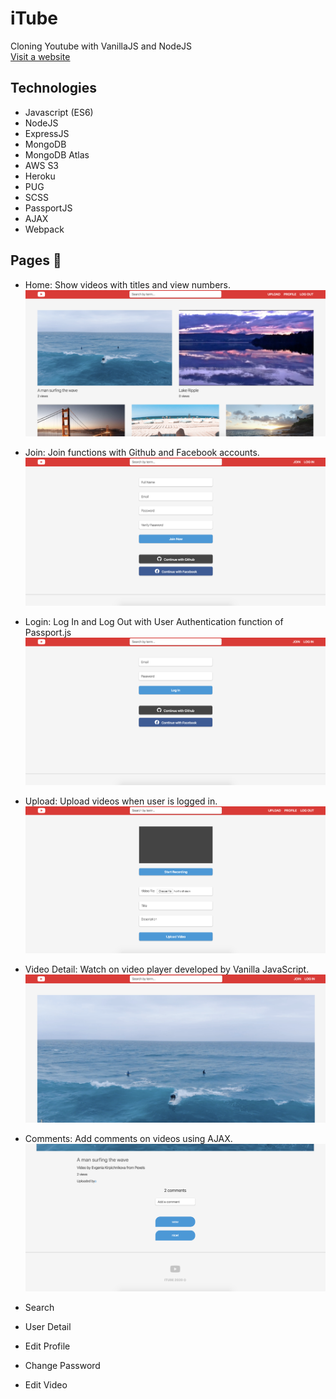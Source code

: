 # iTube

Cloning Youtube with VanillaJS and NodeJS </br>
[Visit a website](https://agile-badlands-95319.herokuapp.com/)

## Technologies
- Javascript (ES6)
- NodeJS
- ExpressJS
- MongoDB
- MongoDB Atlas
- AWS S3
- Heroku
- PUG
- SCSS
- PassportJS
- AJAX
- Webpack

## Pages :wave:

- Home:
Show videos with titles and view numbers.
![home](https://github.com/DAWUNHAN/itube/blob/master/src/img/home.png?raw=true)

- Join:
Join functions with Github and Facebook accounts.
![Join](https://github.com/DAWUNHAN/itube/blob/master/src/img/join.png?raw=true)

- Login:
Log In and Log Out with User Authentication function of Passport.js
![login](https://github.com/DAWUNHAN/itube/blob/master/src/img/login.png?raw=true)

- Upload:
Upload videos when user is logged in.
![upload](https://github.com/DAWUNHAN/itube/blob/master/src/img/upload.png?raw=true)

- Video Detail:
Watch on video player developed by Vanilla JavaScript.
![video](https://github.com/DAWUNHAN/itube/blob/master/src/img/video.png?raw=true)

- Comments:
Add comments on videos using AJAX.
![comment](https://github.com/DAWUNHAN/itube/blob/master/src/img/comment.png?raw=true)

- Search
- User Detail
- Edit Profile
- Change Password
- Edit Video
